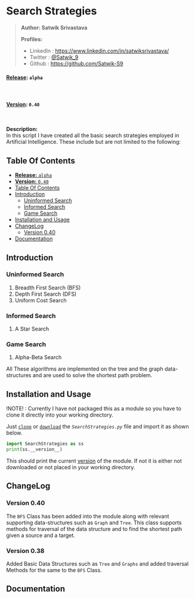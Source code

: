 # Search Strategies

> **Author: Satwik Srivastava**
>
> **Profiles:**
>
> - LinkedIn : <https://www.linkedin.com/in/satwiksrivastava/>
> - Twitter : [@Satwik_9](https://twitter.com/Satwik_9)
> - Github : <https://github.com/Satwik-S9>

#### **<u>Release</u>:** `alpha`

<br/>

#### **<u>Version</u>:** `0.40`

<br/>

**Description:** <br/>
In this script I have created all the basic search strategies employed in Artificial Intelligence.
These include but are not limited to the following:

## Table Of Contents


  - [**<u>Release</u>:** `alpha`](#ureleaseu-alpha)
  - [**<u>Version</u>:** `0.40`](#uversionu-040)
  - [Table Of Contents](#table-of-contents)
  - [Introduction](#introduction)
    - [Uninformed Search](#uninformed-search)
    - [Informed Search](#informed-search)
    - [Game Search](#game-search)
  - [Installation and Usage](#installation-and-usage)
  - [ChangeLog](#changelog)
    - [Version 0.40](#version-040)
  - [Documentation](#documentation)

## Introduction

### Uninformed Search

1. Breadth First Search (BFS)
2. Depth First Search (DFS)
3. Uniform Cost Search

### Informed Search

1. A Star Search

### Game Search

1. Alpha-Beta Search

All These algorithms are implemented on the tree and the graph data-structures and are used to solve the shortest path problem.

## Installation and Usage

!NOTE! : Currently I have not packaged this as a module so you have to clone it directly into your working directory.

Just [`clone`](#search-strategies) or [`download`](#search-strategies) the _`SearchStrategies.py`_ file and import it as shown below.

```python
import SearchStrategies as ss
print(ss.__version__)
```

This should print the current [version](#uversionu-040) of the module. If not it is either not downloaded or not placed in your working directory.

## ChangeLog

### Version 0.40
The `BFS` Class has been added into the module along with relevant supporting data-structures such as `Graph` and `Tree`. This class supports methods for traversal of the data structure and to find the shortest path given a source and a target.

### Version 0.38
Added Basic Data Structures such as `Tree` and `Graphs` and added traversal Methods for the same to the `BFS` Class.

## Documentation
